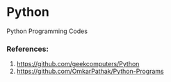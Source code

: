 # Python
Python Programming Codes


### References:

1.  https://github.com/geekcomputers/Python
2.  https://github.com/OmkarPathak/Python-Programs